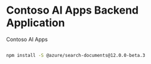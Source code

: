 # Contoso AI Apps Backend Application
Contoso AI Apps


````bash

npm install -S @azure/search-documents@12.0.0-beta.3

````
